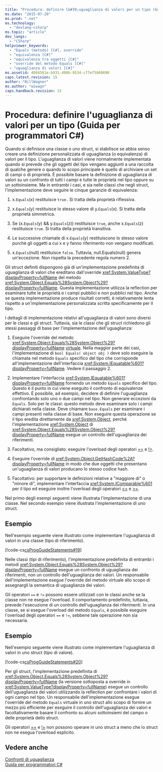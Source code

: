 ```yaml
---
title: "Procedura: definire l&#39;uguaglianza di valori per un tipo (Guida per programmatori C#) | Microsoft Docs"
ms.date: "2015-07-20"
ms.prod: ".net"
ms.technology: 
  - "devlang-csharp"
ms.topic: "article"
dev_langs: 
  - "CSharp"
helpviewer_keywords: 
  - "Equals (metodo) [C#], override"
  - "equivalenza [C#]"
  - "equivalenza tra oggetti [C#]"
  - "override del metodo Equals [C#]"
  - "uguaglianza di valori [C#]"
ms.assetid: 4084581e-b931-498b-9534-cf7ef5b68690
caps.latest.revision: 15
author: "BillWagner"
ms.author: "wiwagn"
caps.handback.revision: 15
---
```

# Procedura: definire l&#39;uguaglianza di valori per un tipo (Guida per programmatori C#)
Quando si definisce una classe o uno struct, si stabilisce se abbia senso creare una definizione personalizzata di uguaglianza \(o equivalenza\) di valori per il tipo.  L'uguaglianza di valori viene normalmente implementata quando si prevede che gli oggetti del tipo vengano aggiunti a una raccolta di qualche genere o quando lo scopo principale è quello di archiviare un set di campi o di proprietà.  È possibile basare la definizione di uguaglianza di valori su un confronto di tutti i campi e tutte le proprietà nel tipo oppure su un sottoinsieme.  Ma in entrambi i casi, e sia nelle classi che negli struct, l'implementazione deve seguire le cinque garanzie di equivalenza:  
  
1.  x.`Equals`\(x\) restituisce `true.` Si tratta della proprietà riflessiva.  
  
2.  x.`Equals`\(y\) restituisce lo stesso valore di y.`Equals`\(x\).  Si tratta della proprietà simmetrica.  
  
3.  Se \(x.`Equals`\(y\) && y.`Equals`\(z\)\) restituisce `true`, anche x.`Equals`\(z\) restituisce `true`.  Si tratta della proprietà transitiva.  
  
4.  Le successive chiamate di x.`Equals`\(y\) restituiscono lo stesso valore purché gli oggetti a cui x e y fanno riferimento non vengano modificati.  
  
5.  x.`Equals`\(null\) restituisce `false`.  Tuttavia, null.Equals\(null\) genera un'eccezione. Non rispetta la precedente regola numero 2.  
  
 Gli struct definiti dispongono già di un'implementazione predefinita di uguaglianza di valori che ereditano dall'override <xref:System.ValueType?displayProperty=fullName> del metodo <xref:System.Object.Equals%28System.Object%29?displayProperty=fullName>.  Questa implementazione utilizza la reflection per esaminare tutte le proprietà e i campi pubblici e non pubblici nel tipo.  Anche se questa implementazione produce risultati corretti, è relativamente lenta rispetto a un'implementazione personalizzata scritta specificamente per il tipo.  
  
 I dettagli di implementazione relativi all'uguaglianza di valori sono diversi per le classi e gli struct.  Tuttavia, sia le classi che gli struct richiedono gli stessi passaggi di base per l'implementazione dell'uguaglianza:  
  
1.  Eseguire l'override del metodo <xref:System.Object.Equals%28System.Object%29?displayProperty=fullName> [virtuale](../../../csharp/language-reference/keywords/virtual.md).  Nella maggior parte dei casi, l'implementazione di `bool Equals( object obj )` deve solo eseguire la chiamata nel metodo `Equals` specifico del tipo che corrisponde all'implementazione dell'interfaccia <xref:System.IEquatable%601?displayProperty=fullName>.  Vedere il passaggio 2.  
  
2.  Implementare l'interfaccia <xref:System.IEquatable%601?displayProperty=fullName> fornendo un metodo `Equals` specifico del tipo.  Questo è il punto in cui viene eseguito il confronto di equivalenze effettivo.  È possibile, ad esempio, decidere di definire l'uguaglianza confrontando solo uno o due campi nel tipo.  Non generare eccezioni da `Equals`.  Solo per le classi: questo metodo deve esaminare solo i campi dichiarati nella classe.  Deve chiamare `base.Equals` per esaminare i campi presenti nella classe di base.  Non eseguire questa operazione se il tipo eredita direttamente da <xref:System.Object>, perché l'implementazione <xref:System.Object> di <xref:System.Object.Equals%28System.Object%29?displayProperty=fullName> esegue un controllo dell'uguaglianza dei riferimenti.  
  
3.  Facoltativo, ma consigliato: eseguire l'overload degli operatori [\=\=](../../../csharp/language-reference/operators/equality-comparison-operator.md) e [\!\=](../../../csharp/language-reference/operators/not-equal-operator.md).  
  
4.  Eseguire l'override di <xref:System.Object.GetHashCode%2A?displayProperty=fullName> in modo che due oggetti che presentano un'uguaglianza di valori producano lo stesso codice hash.  
  
5.  Facoltativo: per supportare le definizioni relative a "maggiore di" o "minore di", implementare l'interfaccia <xref:System.IComparable%601> per il tipo ed eseguire inoltre l'overload degli operatori [\<\=](../../../csharp/language-reference/operators/less-than-equal-operator.md) e [\>\=](../../../csharp/language-reference/operators/greater-than-equal-operator.md).  
  
 Nel primo degli esempi seguenti viene illustrata l'implementazione di una classe.  Nel secondo esempio viene illustrata l'implementazione di uno struct.  
  
## Esempio  
 Nell'esempio seguente viene illustrato come implementare l'uguaglianza di valori in una classe \(tipo di riferimento\).  
  
 [!code-cs[csProgGuideStatements#19](../../../csharp/programming-guide/classes-and-structs/codesnippet/csharp/how-to-define-value-equa_1.cs)]  
  
 Nelle classi \(tipi di riferimento\), l'implementazione predefinita di entrambi i metodi <xref:System.Object.Equals%28System.Object%29?displayProperty=fullName> esegue un confronto di uguaglianza dei riferimenti, non un controllo dell'uguaglianza dei valori.  Un responsabile dell'implementazione esegue l'override del metodo virtuale allo scopo di assegnargli la semantica di uguaglianza dei valori.  
  
 Gli operatori `==` e `!=` possono essere utilizzati con le classi anche se la classe non ne esegue l'overload.  Il comportamento predefinito, tuttavia, prevede l'esecuzione di un controllo dell'uguaglianza dei riferimenti.  In una classe, se si esegue l'overload del metodo `Equals`, è possibile eseguire l'overload degli operatori `==` e `!=`, sebbene tale operazione non sia necessaria.  
  
## Esempio  
 Nell'esempio seguente viene illustrato come implementare l'uguaglianza di valori in uno struct \(tipo di valore\).  
  
 [!code-cs[csProgGuideStatements#20](../../../csharp/programming-guide/classes-and-structs/codesnippet/csharp/how-to-define-value-equa_2.cs)]  
  
 Per gli struct, l'implementazione predefinita di <xref:System.Object.Equals%28System.Object%29?displayProperty=fullName> \(la versione sottoposta a override in <xref:System.ValueType?displayProperty=fullName>\) esegue un controllo dell'uguaglianza dei valori utilizzando la reflection per confrontare i valori di ogni campo nel tipo.  Un responsabile dell'implementazione esegue l'override del metodo `Equals` virtuale in uno struct allo scopo di fornire un mezzo più efficiente per eseguire il controllo dell'uguaglianza dei valori e facoltativamente basare il confronto su alcuni sottoinsiemi del campo o delle proprietà dello struct.  
  
 Gli operatori [\=\=](../../../csharp/language-reference/operators/equality-comparison-operator.md) e [\!\=](../../../csharp/language-reference/operators/not-equal-operator.md) non possono operare in uno struct a meno che lo struct non ne esegua l'overload esplicito.  
  
## Vedere anche  
 [Confronti di uguaglianza](../../../csharp/programming-guide/statements-expressions-operators/equality-comparisons.md)   
 [Guida per programmatori C\#](../../../csharp/programming-guide/index.md)